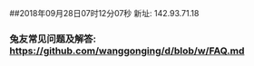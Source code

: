 ##2018年09月28日07时12分07秒 新址: 142.93.71.18
### 兔友常见问题及解答: https://github.com/wanggonging/d/blob/w/FAQ.md

